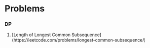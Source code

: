 # Problems
### DP
<ol>
  <li> [Length of Longest Common Subsequence](https://leetcode.com/problems/longest-common-subsequence/) </li>
  
</ol>
